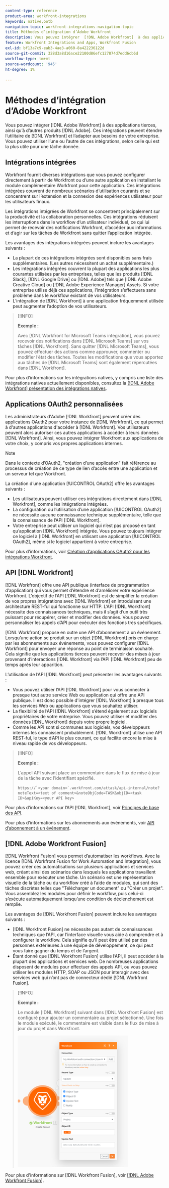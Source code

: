 ```yaml
---
content-type: reference
product-area: workfront-integrations
keywords: native,ootb
navigation-topic: workfront-integrations-navigation-topic
title: Méthodes d’intégration d’Adobe Workfront
description: Vous pouvez intégrer  [!DNL Adobe Workfront]  à des applications tierces. Ces intégrations peuvent étendre l’utilitaire de  [!DNL Workfront] et l’adapter aux besoins de votre entreprise. Vous pouvez utiliser l’une ou l’autre de ces intégrations, selon celle qui est la plus utile pour une tâche donnée.
feature: Workfront Integrations and Apps, Workfront Fusion
exl-id: bf13a7c9-eab3-4ae3-a060-8a422236122d
source-git-commit: 328d3a8d16ace22100d86efc127874d7edd6cb6d
workflow-type: tm+mt
source-wordcount: '945'
ht-degree: 1%

---
```


# Méthodes d’intégration d’Adobe Workfront

Vous pouvez intégrer [!DNL Adobe Workfront] à des applications tierces, ainsi qu’à d’autres produits [!DNL Adobe]. Ces intégrations peuvent étendre l’utilitaire de [!DNL Workfront] et l’adapter aux besoins de votre entreprise. Vous pouvez utiliser l’une ou l’autre de ces intégrations, selon celle qui est la plus utile pour une tâche donnée.

## Intégrations intégrées

Workfront fournit diverses intégrations que vous pouvez configurer directement à partir de Workfront ou d’une autre application en installant le module complémentaire Workfront pour cette application. Ces intégrations intégrées couvrent de nombreux scénarios d’utilisation courants et se concentrent sur l’extension et la connexion des expériences utilisateur pour les utilisateurs finaux.

Les intégrations intégrées de Workfront se concentrent principalement sur la productivité et la collaboration personnelles. Ces intégrations réduisent les interruptions dans le workflow d’un utilisateur individuel, ce qui lui permet de recevoir des notifications Workfront, d’accéder aux informations et d’agir sur les tâches de Workfront sans quitter l’application intégrée.

Les avantages des intégrations intégrées peuvent inclure les avantages suivants :

* La plupart de ces intégrations intégrées sont disponibles sans frais supplémentaires. (Les autres nécessitent un achat supplémentaire.)
* Les intégrations intégrées couvrent la plupart des applications les plus courantes utilisées par les entreprises, telles que les produits [!DNL Slack], [!DNL Google Drive] ou [!DNL Adobe] tels que [!DNL Adobe Creative Cloud] ou [!DNL Adobe Experience Manager] Assets. Si votre entreprise utilise déjà ces applications, l’intégration s’effectuera sans problème dans le workflow existant de vos utilisateurs.
* L’intégration de [!DNL Workfront] à une application fréquemment utilisée peut augmenter l’adoption de vos utilisateurs.

>[!INFO]
>
>**Exemple :**
>
>Avec [!DNL Workfront for Microsoft Teams integration], vous pouvez recevoir des notifications dans [!DNL Microsoft Teams] sur vos tâches [!DNL Workfront]. Sans quitter [!DNL Microsoft Teams], vous pouvez effectuer des actions comme approuver, commenter ou modifier l’état des tâches. Toutes les modifications que vous apportez aux tâches de [!DNL Microsoft Teams] sont également répercutées dans [!DNL Workfront].

Pour plus d’informations sur les intégrations natives, y compris une liste des intégrations natives actuellement disponibles, consultez la [[!DNL Adobe Workfront] présentation des intégrations natives](../workfront-integrations-and-apps/built-in-integrations-non-admin.md).

## Applications OAuth2 personnalisées

Les administrateurs d&#39;Adobe [!DNL Workfront] peuvent créer des applications OAuth2 pour votre instance de [!DNL Workfront], ce qui permet à d&#39;autres applications d&#39;accéder à [!DNL Workfront]. Vos utilisateurs peuvent alors autoriser ces autres applications à accéder à leurs données [!DNL Workfront]. Ainsi, vous pouvez intégrer Workfront aux applications de votre choix, y compris vos propres applications internes.

>[!NOTE]
>
>Dans le contexte d’OAuth2, &quot;création d’une application&quot; fait référence au processus de création de ce type de lien d’accès entre une application et un serveur tel que Workfront.

La création d’une application [!UICONTROL OAuth2] offre les avantages suivants :

* Les utilisateurs peuvent utiliser ces intégrations directement dans [!DNL Workfront], comme les intégrations intégrées.
* La configuration ou l’utilisation d’une application [!UICONTROL OAuth2] ne nécessite aucune connaissance technique supplémentaire, telle que la connaissance de l’API [!DNL Workfront].
* Votre entreprise peut utiliser un logiciel qui n’est pas proposé en tant qu’application [!DNL Workfront] intégrée. Vous pouvez toujours intégrer ce logiciel à [!DNL Workfront] en utilisant une application [!UICONTROL OAuth2], même si le logiciel appartient à votre entreprise.

Pour plus d’informations, voir [Création d’applications OAuth2 pour les intégrations Workfront](../administration-and-setup/configure-integrations/create-oauth-application.md).

## API [!DNL Workfront]

[!DNL Workfront] offre une API publique (interface de programmation d’application) qui vous permet d’étendre et d’améliorer votre expérience Workfront. L’objectif de l’API [!DNL Workfront] est de simplifier la création de vos propres intégrations avec [!DNL Workfront] en introduisant une architecture REST-ful qui fonctionne sur HTTP. L’API [!DNL Workfront] nécessite des connaissances techniques, mais il s’agit d’un outil très puissant pour récupérer, créer et modifier des données. Vous pouvez personnaliser les appels d’API pour exécuter des fonctions très spécifiques.

[!DNL Workfront] propose en outre une API d’abonnement à un événement. Lorsqu’une action se produit sur un objet [!DNL Workfront] pris en charge par les abonnements aux événements, vous pouvez configurer [!DNL Workfront] pour envoyer une réponse au point de terminaison souhaité. Cela signifie que les applications tierces peuvent recevoir des mises à jour provenant d’interactions [!DNL Workfront] via l’API [!DNL Workfront] peu de temps après leur apparition.

L’utilisation de l’API [!DNL Workfront] peut présenter les avantages suivants :

* Vous pouvez utiliser l’API [!DNL Workfront] pour vous connecter à presque tout autre service Web ou application qui offre une API publique. Il est donc possible d&#39;intégrer [!DNL Workfront] à presque tous les services Web ou applications que vous souhaitez utiliser.
* La flexibilité de l’API [!DNL Workfront] s’étend également aux logiciels propriétaires de votre entreprise. Vous pouvez utiliser et modifier des données [!DNL Workfront] depuis votre propre logiciel.
* Comme les API sont si communes aux logiciels, vos développeurs internes les connaissent probablement. [!DNL Workfront] utilise une API REST-ful, le type d’API le plus courant, ce qui facilite encore la mise à niveau rapide de vos développeurs.

>[!INFO]
>
>**Exemple :**
>
>L’appel API suivant place un commentaire dans le flux de mise à jour de la tâche avec l’identifiant spécifié.
>
>```
>https://`<your domain>`.workfront.com/attask/api-internal/note?noteText=<text of comment>&noteObjCode=TASK&objID=<task ID>&apiKey=<your API key>
>```

Pour plus d’informations sur l’API [!DNL Workfront], voir [Principes de base des API](../wf-api/general/api-basics.md).

Pour plus d’informations sur les abonnements aux événements, voir [API d’abonnement à un événement](../wf-api/general/event-subs-api.md).

## [!DNL Adobe Workfront Fusion]

[!DNL Workfront Fusion] vous permet d’automatiser les workflows. Avec la licence [!DNL Workfront Fusion for Work Automation and Integration], vous pouvez créer ces automatisations sur plusieurs applications et services web, créant ainsi des scénarios dans lesquels les applications travaillent ensemble pour exécuter une tâche. Un scénario est une représentation visuelle de la tâche ou du workflow créé à l’aide de modules, qui sont des tâches discrètes telles que &quot;Télécharger un document&quot; ou &quot;Créer un projet&quot;. Vous assemblez les modules pour définir le workflow, puis celui-ci s’exécute automatiquement lorsqu’une condition de déclenchement est remplie.

Les avantages de [!DNL Workfront Fusion] peuvent inclure les avantages suivants :

* [!DNL Workfront Fusion] ne nécessite pas autant de connaissances techniques que l’API, car l’interface visuelle vous aide à comprendre et à configurer le workflow. Cela signifie qu’il peut être utilisé par des personnes extérieures à une équipe de développement, ce qui peut vous faire gagner du temps et de l’argent.
* Étant donné que [!DNL Workfront Fusion] utilise l’API, il peut accéder à la plupart des applications et services web. De nombreuses applications disposent de modules pour effectuer des appels API, ou vous pouvez utiliser les modules HTTP, SOAP ou JSON pour interagir avec des services web qui n’ont pas de connecteur dédié [!DNL Workfront Fusion].

>[!INFO]
>
>**Exemple :**
>
>Le module [!DNL Workfront] suivant dans [!DNL Workfront Fusion] est configuré pour ajouter un commentaire au projet sélectionné. Une fois le module exécuté, le commentaire est visible dans le flux de mise à jour du projet dans Workfront.
>
>![](assets/fusion-example-comment-350x416.png)

Pour plus d&#39;informations sur [!DNL Workfront Fusion], voir [[!DNL Adobe Workfront Fusion]](../workfront-fusion/workfront-fusion-2.md).
